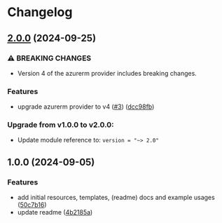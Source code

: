 # Changelog

## [2.0.0](https://github.com/CloudNationHQ/terraform-azure-dbw/compare/v1.0.0...v2.0.0) (2024-09-25)


### ⚠ BREAKING CHANGES

* Version 4 of the azurerm provider includes breaking changes.

### Features

* upgrade azurerm provider to v4 ([#3](https://github.com/CloudNationHQ/terraform-azure-dbw/issues/3)) ([dcc98fb](https://github.com/CloudNationHQ/terraform-azure-dbw/commit/dcc98fbf90527b1c459f9cedb660c51c7fc6e9cb))

### Upgrade from v1.0.0 to v2.0.0:

- Update module reference to: `version = "~> 2.0"`

## 1.0.0 (2024-09-05)


### Features

* add initial resources, templates, (readme) docs and example usages ([50c7b16](https://github.com/CloudNationHQ/terraform-azure-dbw/commit/50c7b16f9dbcbfc90240d4ab5278cdfd7e0a5542))
* update readme ([4b2185a](https://github.com/CloudNationHQ/terraform-azure-dbw/commit/4b2185a946bb3aed595d09e520a1f8da53eb75cf))
